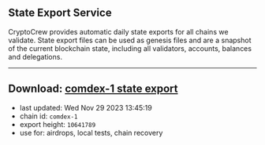 ## State Export Service
CryptoCrew provides automatic daily state exports for all chains we validate. State export files can be used as genesis files and are a snapshot of the current blockchain state, including all validators, accounts, balances and delegations.

---
**Download: [comdex-1 state export](https://dl.ccvalidators.com/SERVICE/comdex/comdex-1_export_10641789.json)**
---

- last updated: Wed Nov 29 2023 13:45:19
- chain id: `comdex-1`
- export height: `10641789`
- use for: airdrops, local tests, chain recovery
